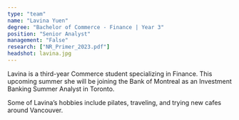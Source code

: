 ```yaml
---
type: "team"
name: "Lavina Yuen"
degree: "Bachelor of Commerce - Finance | Year 3"
position: "Senior Analyst"
management: "False"
research: ["NR_Primer_2023.pdf"]
headshot: lavina.jpg
---
```


Lavina is a third-year Commerce student specializing in Finance. This upcoming summer she will be joining the Bank of Montreal as an Investment Banking Summer Analyst in Toronto.

Some of Lavina’s hobbies include pilates, traveling, and trying new cafes around Vancouver.
